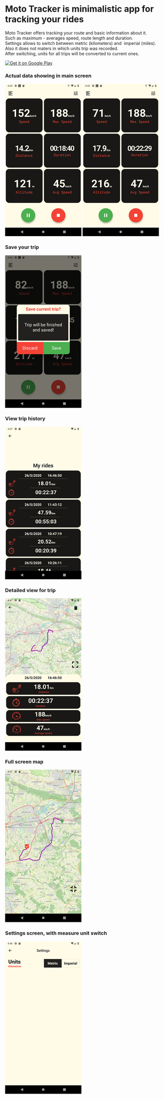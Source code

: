 # Moto Tracker is minimalistic app for tracking your rides

Moto Tracker offers tracking your route and basic information about it. </br>
Such as maximum - averages speed, route length and duration.</br>
Settings allows to switch between metric (kilometers) and  imperial (miles). </br>
Also it does not maters in which units trip was recorded.</br>
After switching, units for all trips will be converted to current ones.</br>

<a href='https://play.google.com/store/apps/details?id=com.themagins.mototracker&pcampaignid=pcampaignidMKT-Other-global-all-co-prtnr-py-PartBadge-Mar2515-1'><img alt='Get it on Google Play' src='https://play.google.com/intl/en_us/badges/static/images/badges/en_badge_web_generic.png' width="200"/></a>

### Actual data showing in main screen
![Main screen](https://github.com/maginc/MotoTracker/blob/master/screenshots/main_screen.png)    ![Main screen2](https://github.com/maginc/MotoTracker/blob/master/screenshots/main_screen2.png)

### Save your trip
![Save trip](https://github.com/maginc/MotoTracker/blob/master/screenshots/save_trip.png)

### View trip history
![Trip history](https://github.com/maginc/MotoTracker/blob/master/screenshots/trip_list.png)

### Detailed view for trip
![Detailed view](https://github.com/maginc/MotoTracker/blob/master/screenshots/trip_details.png)

### Full screen map
![Full screen map](https://github.com/maginc/MotoTracker/blob/master/screenshots/map_full_screen.png)

### Settings screen, with measure unit switch
![Settings](https://github.com/maginc/MotoTracker/blob/master/screenshots/settings_screen.png)

